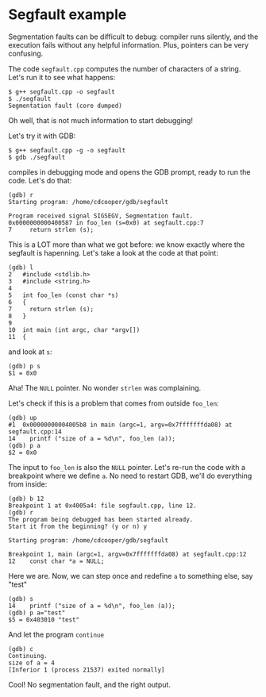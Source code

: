 # Segfault example

Segmentation faults can be difficult to debug: compiler runs silently, and the execution fails without any helpful information. Plus, pointers can be very confusing.

The code `segfault.cpp` computes the number of characters of a string. Let's run it to see what happens:

```
$ g++ segfault.cpp -o segfault
$ ./segfault
Segmentation fault (core dumped)
```

Oh well, that is not much information to start debugging!

Let's try it with GDB:

```
$ g++ segfault.cpp -g -o segfault
$ gdb ./segfault
```

compiles in debugging mode and opens the GDB prompt, ready to run the code. Let's do that:

```
(gdb) r
Starting program: /home/cdcooper/gdb/segfault 

Program received signal SIGSEGV, Segmentation fault.
0x0000000000400587 in foo_len (s=0x0) at segfault.cpp:7
7	  return strlen (s);
```
This is a LOT more than what we got before: we know exactly where the segfault is hapenning. Let's take a look at the code at that point:

```
(gdb) l
2	#include <stdlib.h>
3	#include <string.h>
4	 
5	int foo_len (const char *s)
6	{
7	  return strlen (s);
8	}
9	 
10	int main (int argc, char *argv[])
11	{
```
and look at `s`:

```
(gdb) p s
$1 = 0x0
```

Aha! The `NULL` pointer. No wonder `strlen` was complaining.

Let's check if this is a problem that comes from outside `foo_len`:

```
(gdb) up
#1  0x00000000004005b8 in main (argc=1, argv=0x7fffffffda08) at segfault.cpp:14
14	  printf ("size of a = %d\n", foo_len (a));
(gdb) p a
$2 = 0x0
```
The input to `foo_len` is also the `NULL` pointer. Let's re-run the code with a breakpoint where we define `a`. No need to restart GDB, we'll do everything from inside:

```
(gdb) b 12
Breakpoint 1 at 0x4005a4: file segfault.cpp, line 12.
(gdb) r
The program being debugged has been started already.
Start it from the beginning? (y or n) y

Starting program: /home/cdcooper/gdb/segfault 

Breakpoint 1, main (argc=1, argv=0x7fffffffda08) at segfault.cpp:12
12	  const char *a = NULL;
```

Here we are. Now, we can step once and redefine `a` to something else, say "test"

```
(gdb) s
14	  printf ("size of a = %d\n", foo_len (a));
(gdb) p a="test"
$5 = 0x403010 "test"
```
And let the program `continue`

```
(gdb) c
Continuing.
size of a = 4
[Inferior 1 (process 21537) exited normally]
```

Cool! No segmentation fault, and the right output. 
